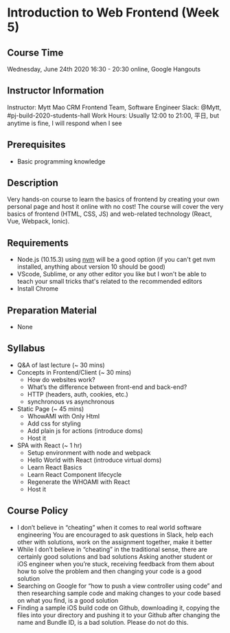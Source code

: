 # Introduction to Web Frontend (Week 5)

## Course Time

Wednesday, June 24th 2020 16:30 - 20:30 online, Google Hangouts

## Instructor Information

Instructor: 
Mytt Mao
CRM Frontend Team, Software Engineer 
Slack: @Mytt, #pj-build-2020-students-hall
Work Hours: Usually 12:00 to 21:00, 平日, but anytime is fine, I will respond when I see


## Prerequisites

- Basic programming knowledge

## Description

Very hands-on course to learn the basics of frontend by creating your own personal page and host it online with no cost!
The course will cover the very basics of frontend (HTML, CSS, JS) and web-related technology (React, Vue, Webpack, Ionic).

## Requirements

- Node.js (10.15.3) using [nvm](https://github.com/nvm-sh/nvm) will be a good option (if you can't get nvm installed, anything about version 10 should be good)
- VScode, Sublime, or any other editor you like but I won't be able to teach your small tricks that's related to the recommended editors
- Install Chrome

## Preparation Material

- None

## Syllabus

- Q&A of last lecture (~ 30 mins)
- Concepts in Frontend/Client (~ 30 mins)
  - How do websites work?
  - What’s the difference between front-end and back-end?
  - HTTP (headers, auth, cookies, etc.)
  - synchronous vs asynchronous
- Static Page (~ 45 mins)
  - WhowAMI with Only Html
  - Add css for styling
  - Add plain js for actions (introduce doms)
  - Host it
- SPA with React (~ 1 hr)
  - Setup environment with node and webpack
  - Hello World with React (introduce virtual doms)
  - Learn React Basics
  - Learn React Component lifecycle
  - Regenerate the WHOAMI with React
  - Host it
  
## Course Policy
- I don’t believe in “cheating” when it comes to real world software engineering 
You are encouraged to ask questions in Slack, help each other with solutions, work on the assignment together, make it better 
- While I don’t believe in “cheating” in the traditional sense, there are certainly good solutions and bad solutions 
Asking another student or iOS engineer when you’re stuck, receiving feedback from them about how to solve the problem and then changing your code is a good solution 
- Searching on Google for “how to push a view controller using code” and then researching sample code and making changes to your code based on what you find, is a good solution 
- Finding a sample iOS build code on Github, downloading it, copying the files into your directory and pushing it to your Github after changing the name and Bundle ID, is a bad solution. Please do not do this. 
